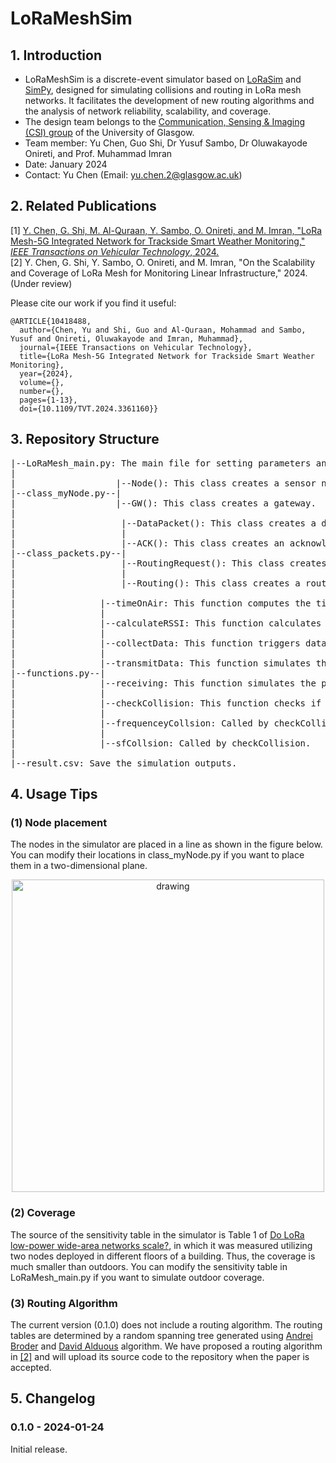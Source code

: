 # LoRaMeshSim
## 1. Introduction
* LoRaMeshSim is a discrete-event simulator based on [LoRaSim](https://mcbor.github.io/lorasim/) and [SimPy](https://simpy.readthedocs.io/en/latest/), designed for simulating collisions and routing in LoRa mesh networks. It facilitates the development of new routing algorithms and the analysis of network reliability, scalability, and coverage.
* The design team belongs to the [Communication, Sensing & Imaging (CSI) group](https://www.gla.ac.uk/research/az/csi/) of the University of Glasgow.
* Team member: Yu Chen, Guo Shi, Dr Yusuf Sambo, Dr Oluwakayode Onireti, and Prof. Muhammad Imran
* Date: January 2024
* Contact: Yu Chen (Email: yu.chen.2@glasgow.ac.uk)

## 2. Related Publications
[1] [Y. Chen, G. Shi, M. Al-Quraan, Y. Sambo, O. Onireti, and M. Imran, "LoRa Mesh-5G Integrated Network for Trackside Smart Weather Monitoring," *IEEE Transactions on Vehicular Technology*, 2024.](https://ieeexplore.ieee.org/document/10418488)
<br><a name="[2]"></a>[2] Y. Chen, G. Shi, Y. Sambo, O. Onireti, and M. Imran, "On the Scalability and Coverage of LoRa Mesh for Monitoring Linear Infrastructure," 2024. (Under review)

Please cite our work if you find it useful:
```
@ARTICLE{10418488,
  author={Chen, Yu and Shi, Guo and Al-Quraan, Mohammad and Sambo, Yusuf and Onireti, Oluwakayode and Imran, Muhammad},
  journal={IEEE Transactions on Vehicular Technology}, 
  title={LoRa Mesh-5G Integrated Network for Trackside Smart Weather Monitoring}, 
  year={2024},
  volume={},
  number={},
  pages={1-13},
  doi={10.1109/TVT.2024.3361160}}
```

## 3. Repository Structure
<pre>
|--LoRaMesh_main.py: The main file for setting parameters and running the simulation.
|
|                   |--Node(): This class creates a sensor node.
|--class_myNode.py--|
|                   |--GW(): This class creates a gateway.
|
|                    |--DataPacket(): This class creates a data packet.
|                    |
|                    |--ACK(): This class creates an acknowledgment packet.
|--class_packets.py--|
|                    |--RoutingRequest(): This class creates a routing request packet.
|                    |
|                    |--Routing(): This class creates a routing discovery packet.
|
|                |--timeOnAir: This function computes the time on air of a packet.
|                |
|                |--calculateRSSI: This function calculates RSSI between two nodes.
|                |
|                |--collectData: This function triggers data collection and transmission.
|                |
|                |--transmitData: This function simulates the process of packet transmission.
|--functions.py--|
|                |--receiving: This function simulates the process of packet reception.
|                |
|                |--checkCollision: This function checks if there is a signal collision.
|                |
|                |--frequenceyCollsion: Called by checkCollision.
|                |
|                |--sfCollsion: Called by checkCollision.
|
|--result.csv: Save the simulation outputs.
</pre>

## 4. Usage Tips
### (1) Node placement
The nodes in the simulator are placed in a line as shown in the figure below. You can modify their locations in class_myNode.py if you want to place them in a two-dimensional plane.
<br><p align="center"><img src="https://github.com/YuChenUoG/LoRaMeshSim/assets/87127772/d774fa7d-d37c-44ee-8cad-83cd20bbbd31" alt="drawing" width="500"/></p>
### (2) Coverage
The source of the sensitivity table in the simulator is Table 1 of [Do LoRa low-power wide-area networks scale?](https://dl.acm.org/doi/abs/10.1145/2988287.2989163), in which it was measured utilizing two nodes deployed in different floors of a building. Thus, the coverage is much smaller than outdoors. You can modify the sensitivity table in LoRaMesh_main.py if you want to simulate outdoor coverage.
### (3) Routing Algorithm
The current version (0.1.0) does not include a routing algorithm. The routing tables are determined by a random spanning tree generated using [Andrei Broder](https://www.cs.cmu.edu/afs/cs/academic/class/15859n-f18/RelatedWork/Broder-GenRanSpanningTrees.pdf) and [David Alduous](https://epubs.siam.org/doi/abs/10.1137/0403039?casa_token=vOUjS88woZsAAAAA:yEB9iQIBtjkXKWLYl03rkBsMRFeznrV2zfh514q2vgqsTglPW9t55awoQUegywLUZMF1c793EHezLw) algorithm. We have proposed a routing algorithm in [[2]](#[2]) and will upload its source code to the repository when the paper is accepted.

## 5. Changelog
### 0.1.0 - 2024-01-24
Initial release.



